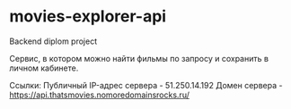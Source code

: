 # movies-explorer-api
Backend diplom project

Сервис, в котором можно найти фильмы по запросу и сохранить в личном кабинете.

Ссылки:
Публичный IP-адрес сервера - 51.250.14.192
Домен сервера - https://api.thatsmovies.nomoredomainsrocks.ru/